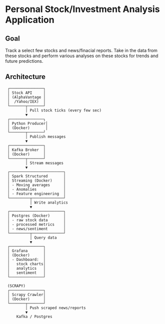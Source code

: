# Personal Stock/Investment Analysis Application

## Goal

Track a select few stocks and news/finacial reports. Take in the data from these stocks and perform various analyses on these stocks for trends and future predictions. 

## Architecture 

```
 ┌───────────────┐
 │ Stock API     │
 │ (AlphaVantage │
 │  /Yahoo/IEX)  │
 └───────┬───────┘
         │ Pull stock ticks (every few sec)
         ▼
 ┌───────────────┐
 │ Python Producer│
 │ (Docker)       │
 └───────┬───────┘
         │ Publish messages
         ▼
 ┌───────────────┐
 │ Kafka Broker  │
 │ (Docker)      │
 └───────┬───────┘
         │ Stream messages
         ▼
 ┌────────────────────────┐
 │ Spark Structured       │
 │ Streaming (Docker)     │
 │ - Moving averages      │
 │ - Anomalies            │
 │ - Feature engineering  │
 └─────────┬──────────────┘
           │ Write analytics
           ▼
 ┌────────────────────────┐
 │ Postgres (Docker)      │
 │ - raw stock data       │
 │ - processed metrics    │
 │ - news/sentiment       │
 └─────────┬──────────────┘
           │ Query data
           ▼
 ┌───────────────┐
 │ Grafana       │
 │ (Docker)      │
 │ - Dashboard:  │
 │   stock charts│
 │   analytics   │
 │   sentiment   │
 └───────────────┘
 
 (SCRAPY)
 ┌───────────────┐
 │ Scrapy Crawler│
 │ (Docker)      │
 └───────┬───────┘
         │ Push scraped news/reports
         ▼
     Kafka / Postgres
```
